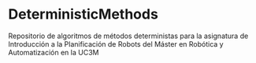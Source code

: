 # DeterministicMethods
Repositorio de algoritmos de métodos deterministas para la asignatura de Introducción a la Planificación de Robots del Máster en Robótica y Automatización en la UC3M
